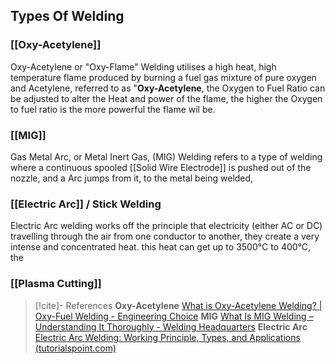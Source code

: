 

## Types Of Welding

### [[Oxy-Acetylene]]
Oxy-Acetylene or "Oxy-Flame" Welding utilises a high heat, high temperature flame produced by burning a fuel gas mixture of pure oxygen and Acetylene, referred to as "**Oxy-Acetylene**, the Oxygen to Fuel Ratio can be adjusted to alter the Heat and power of the flame, the higher the Oxygen to fuel ratio is the more powerful the flame wil be.

### [[MIG]]
Gas Metal Arc, or Metal Inert Gas, (MIG) Welding refers to a type of welding where  a continuous spooled [[Solid Wire Electrode]] is pushed out of the nozzle, and a Arc jumps from it, to the metal being welded, 

### [[Electric Arc]] / **Stick Welding**
Electric Arc welding works off the principle that electricity (either AC or DC) travelling through the air from one conductor to another, they create a very intense and concentrated heat. this heat can get up to 3500°C to 400°C, the

### [[Plasma Cutting]]



>[!cite]- References
> **Oxy-Acetylene**
> [What is Oxy-Acetylene Welding? | Oxy-Fuel Welding - Engineering Choice](https://www.engineeringchoice.com/what-is-oxy-acetylene-welding/)
>**MIG**
>[What Is MIG Welding – Understanding It Thoroughly - Welding Headquarters](https://weldingheadquarters.com/what-is-mig-welding/)
> **Electric Arc**
> [Electric Arc Welding: Working Principle, Types, and Applications (tutorialspoint.com)](https://www.tutorialspoint.com/electric-arc-welding-working-principle-types-and-applications)